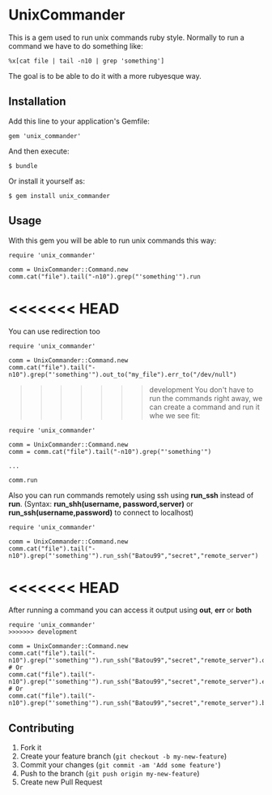 # UnixCommander

This is a gem used to run unix commands ruby style.
Normally to run a command we have to do something like:

```
%x[cat file | tail -n10 | grep 'something']
```

The goal is to be able to do it with a more rubyesque way.

## Installation

Add this line to your application's Gemfile:

    gem 'unix_commander'

And then execute:

    $ bundle

Or install it yourself as:

    $ gem install unix_commander

## Usage

With this gem you will be able to run unix commands this way:

```
require 'unix_commander'

comm = UnixCommander::Command.new
comm.cat("file").tail("-n10").grep("'something'").run
```

<<<<<<< HEAD
=======
You can use redirection too
```
require 'unix_commander'

comm = UnixCommander::Command.new
comm.cat("file").tail("-n10").grep("'something'").out_to("my_file").err_to("/dev/null")
```

>>>>>>> development
You don't have to run the commands right away, we can create a command and run it whe we see fit:

```
require 'unix_commander'

comm = UnixCommander::Command.new
comm = comm.cat("file").tail("-n10").grep("'something'")

...

comm.run
```

Also you can run commands remotely using ssh using **run_ssh** instead of **run**.
(Syntax: **run_shh(username, password,server)** or **run_ssh(username,password)** to connect to localhost)

```
require 'unix_commander'

comm = UnixCommander::Command.new
comm.cat("file").tail("-n10").grep("'something'").run_ssh("Batou99","secret","remote_server")
```
<<<<<<< HEAD
=======

After running a command you can access it output using **out**, **err** or **both**
```
require 'unix_commander'
>>>>>>> development

comm = UnixCommander::Command.new
comm.cat("file").tail("-n10").grep("'something'").run_ssh("Batou99","secret","remote_server").out
# Or
comm.cat("file").tail("-n10").grep("'something'").run_ssh("Batou99","secret","remote_server").err
# Or
comm.cat("file").tail("-n10").grep("'something'").run_ssh("Batou99","secret","remote_server").both
```
## Contributing

1. Fork it
2. Create your feature branch (`git checkout -b my-new-feature`)
3. Commit your changes (`git commit -am 'Add some feature'`)
4. Push to the branch (`git push origin my-new-feature`)
5. Create new Pull Request
